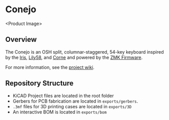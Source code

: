 # Conejo
\<Product Image>

## Overview

The Conejo is an OSH split, columnar-staggered, 54-key keyboard inspired by the [Iris](https://keeb.io/products/iris-keyboard-split-ergonomic-keyboard), [Lily58](https://github.com/kata0510/Lily58), and [Corne](https://github.com/foostan/crkbd) and powered by the [ZMK Firmware](https://github.com/zmkfirmware/zmk).

For more information, see the [project wiki](https://github.com/kurtis-lew/Conejo/wiki).

## Repository Structure
- KiCAD Project files are located in the root folder
- Gerbers for PCB fabrication are located in `exports/gerbers`.
- `.3mf` files for 3D printing cases are located in `exports/3D`
- An interactive BOM is located in `exports/bom`